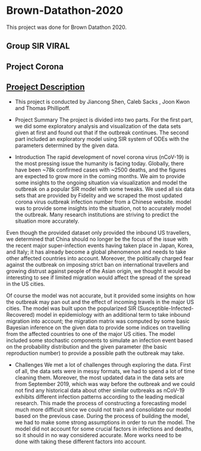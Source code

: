 # Brown-Datathon-2020
This project was done for Brown Datathon 2020.

##  Group SIR VIRAL

##  Project Corona 

## [Proeject Description](doc/)

+ This project is conducted by Jiancong Shen, Caleb Sacks , Joon Kwon and Thomas Phillipoff.

* Project Summary
The project is divided into two parts. For the first part, we did some exploratory analysis and visualization of the data sets given at first and found out that if the outbreak continues. The second part included an exploratory model using SIR system of ODEs with the parameters determined by the given data. 

* Introduction
The rapid development of novel corona virus (nCoV-19) is the most pressing issue the humanity is facing today. Globally, there have been ~78k confirmed cases with ~2500 deaths, and the figures are expected to grow more in the coming months. We aim to provide some insights to the ongoing situation via visualization and model the outbreak on a popular SIR model with some tweaks. We used all six data sets that are provided by Fidelity and we scraped the most updated corona virus outbreak infection number from a Chinese website.  model was to provide some insights into the situation, not to accurately model the outbreak. Many research institutions are striving to predict the situation more accurately.

Even though the provided dataset only provided the inbound US travellers, we determined that China should no longer be the focus of the issue with the recent major super-infection events having taken place in Japan, Korea, and Italy; it has already become a global phenomenon and needs to take other affected countries into account. Moreover, the politically charged fear against the outbreak on imposing strict ban on international travellers and growing distrust against people of the Asian origin, we thought it would be interesting to see if limited migration would affect the spread of the spread in the US cities.

Of course the model was not accurate, but it provided some insights on how the outbreak may pan out and the effect of incoming travels in the major US cities. The model was built upon the popularized SIR (Susceptible-Infected-Recovered) model in epidemiology with an additional term to take inbound migration into account; the migration matrix was computed by some basic Bayesian inference on the given data to provide some indices on travelling from the affected countries to one of the major US cities. The model included some stochastic components to simulate an infection event based on the probability distribution and the given parameter (the basic reproduction number) to provide a possible path the outbreak may take. 

* Challenges
We met a lot of challenges through exploring the data. First of all, the data sets were in messy formats, we had to spend a lot of time cleaning them. Moreover, the most updated data in the data sets are from September 2019, which was way before the outbreak and we could not find any historical data about other similar outbreaks as nCoV-19 exhibits different infection patterns according to the leading medical research. This made the process of constructing a forecasting model much more difficult since we could not train and consolidate our model based on the previous case. During the process of building the model, we had to make some strong assumptions in order to run the model. The model did not account for some crucial factors in infections and deaths, so it should in no way considered accurate. More works need to be done with taking these different factors into account.


